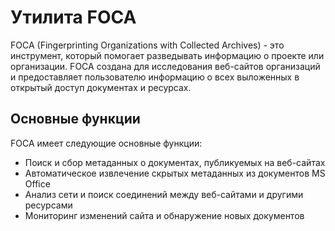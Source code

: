 # Утилита FOCA

FOCA (Fingerprinting Organizations with Collected Archives) - это инструмент, который помогает разведывать информацию о проекте или организации. FOCA создана для исследования веб-сайтов организаций и предоставляет пользователю информацию о всех выложенных в открытый доступ документах и ресурсах.

## Основные функции

FOCA имеет следующие основные функции:

- Поиск и сбор метаданных о документах, публикуемых на веб-сайтах
- Автоматическое извлечение скрытых метаданных из документов MS Office
- Анализ сети и поиск соединений между веб-сайтами и другими ресурсами
- Мониторинг изменений сайта и обнаружение новых документов
